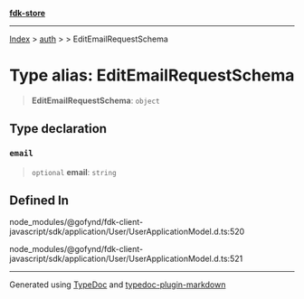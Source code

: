 [**fdk-store**](../../../README.md)
***

[Index](../../../API.md) > [auth](../../README.md) > [<internal>](../README.md) > EditEmailRequestSchema

# Type alias: EditEmailRequestSchema

> **EditEmailRequestSchema**: `object`

## Type declaration

### `email`

> `optional` **email**: `string`

## Defined In

node\_modules/@gofynd/fdk-client-javascript/sdk/application/User/UserApplicationModel.d.ts:520

node\_modules/@gofynd/fdk-client-javascript/sdk/application/User/UserApplicationModel.d.ts:521

***
Generated using [TypeDoc](https://typedoc.org/) and [typedoc-plugin-markdown](https://www.npmjs.com/package/typedoc-plugin-markdown)
